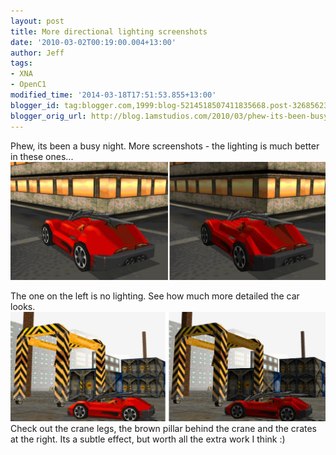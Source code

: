```yaml
---
layout: post
title: More directional lighting screenshots
date: '2010-03-02T00:19:00.004+13:00'
author: Jeff
tags:
- XNA
- OpenC1
modified_time: '2014-03-18T17:51:53.855+13:00'
blogger_id: tag:blogger.com,1999:blog-5214518507411835668.post-3268562387578200266
blogger_orig_url: http://blog.1amstudios.com/2010/03/phew-its-been-busy-night.html
---
```

Phew, its been a busy night. More screenshots - the lighting is much better in these ones... 
![](/img/blogger/uosMR9f-dCI-lighting_3.jpg)

The one on the left is no lighting. See how much more detailed the car looks.
![](/img/blogger/RT4Q5pGukJA-lighting_4.jpg)
Check out the crane legs, the brown pillar behind the crane and the crates at the right. Its a subtle effect, but worth all the extra work I think :)